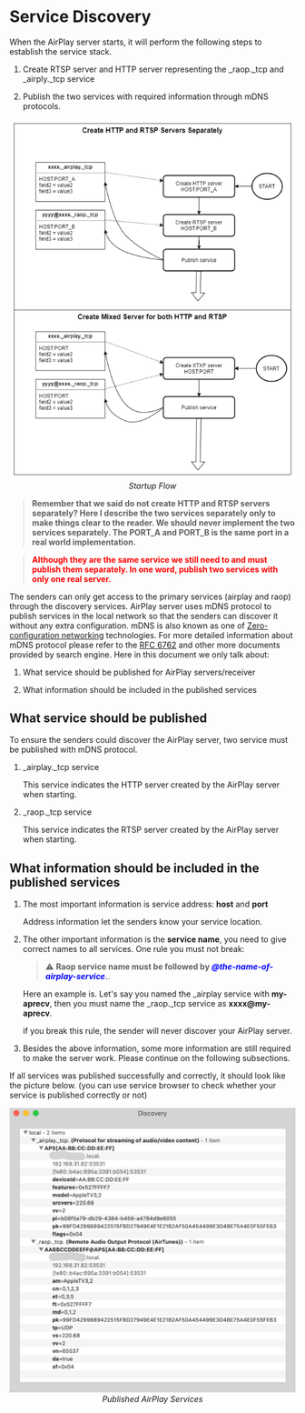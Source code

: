 # Service Discovery

When the AirPlay server starts, it will perform the following steps to establish the service stack.
1. Create RTSP server and HTTP server representing the _raop._tcp and _airply._tcp service
   
2. Publish the two services with required information through mDNS protocols.

<center>
<a href="images/startup-flow.png"><img src="images/startup-flow.png" alt></a>
<br/>
<em>Startup Flow</em>
</center>

> **Remember that we said do not create HTTP and RTSP servers separately? Here I describe the two services separately only to make things clear to the reader. We should never implement the two services separately. The PORT_A and PORT_B is the same port in a real world implementation.** 

> **<span style="color:red">Although they are the same service we still need to and must publish them separately. In one word, publish two services with only one real server.**</span> 

The senders can only get access to the primary services (airplay and raop) through the discovery services. AirPlay server uses mDNS protocol to publish services in the local network so that the senders can discover it without any extra configuration. mDNS is also known as one of [Zero-configuration networking](https://en.wikipedia.org/wiki/Zero-configuration_networking) technologies. For more detailed information about mDNS protocol please refer to the [RFC 6762](https://tools.ietf.org/html/rfc6762) and other more documents provided by search engine. Here in this document we only talk about:

1. What service should be published for AirPlay servers/receiver


2. What information should be included in the published services

## What service should be published

To ensure the senders could discover the AirPlay server, two service must be published with mDNS protocol.

1. _airplay._tcp service
   
   This service indicates the HTTP server created by the AirPlay server when starting. 
   
2. _raop._tcp service
   
   This service indicates the RTSP server created by the AirPlay server when starting.

## What information should be included in the published services

1. The most important information is service address: **host** and **port**
   
   Address information let the senders know your service location.
   
2. The other important information is the **service name**, you need to give correct names to all services. One rule you must not break:
   > ⚠️ **Raop service name must be followed by <span style="color:blue">*@the-name-of-airplay-service*</span>.**.

   Here an example is. Let's say you named the _airplay service with **my-aprecv**, then you must name the _raop._tcp service as **xxxx@my-aprecv**.

   if you break this rule, the sender will never discover your AirPlay server.

3. Besides the above information, some more information are still required to make the server work. Please continue on the following subsections.

If all services was published successfully and correctly, it should look like the picture below. (you can use service browser to check whether your service is published correctly or not)

<center>
<a href="images/service-browser.png"><img src="images/service-browser.png" alt></a>
<br/>
<em>Published AirPlay Services</em>
</center>